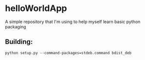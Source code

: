 # helloWorldApp

A simple repository that I'm using to help myself learn basic python packaging

## Building:
`python setup.py --command-packages=stdeb.command bdist_deb`
